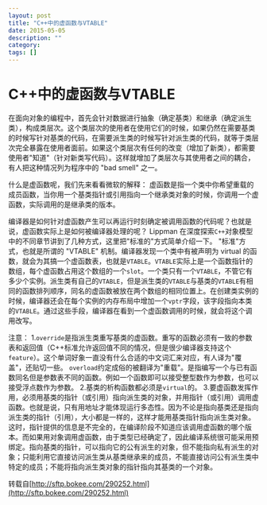 ```yaml
---
layout: post
title: "C++中的虚函数与VTABLE"
date: 2015-05-05
description: ""
category: 
tags: []
---
```


# C++中的虚函数与VTABLE

在面向对象的编程中，首先会针对数据进行抽象（确定基类）和继承（确定派生类），构成类层次。这个类层次的使用者在使用它们的时候，如果仍然在需要基类的时候写针对基类的代码，在需要派生类的时候写针对派生类的代码，就等于类层次完全暴露在使用者面前。如果这个类层次有任何的改变（增加了新类），都需要使用者"知道"（针对新类写代码）。这样就增加了类层次与其使用者之间的耦合，有人把这种情况列为程序中的 "bad smell" 之一。

什么是虚函数呢，我们先来看看微软的解释：
虚函数是指一个类中你希望重载的成员函数，当你用一个基类指针或引用指向一个继承类对象的时候，你调用一个虚函数，实际调用的是继承类的版本。

编译器是如何针对虚函数产生可以再运行时刻确定被调用函数的代码呢？也就是说，虚函数实际上是如何被编译器处理的呢？ Lippman 在深度探索`C++`对象模型中的不同章节讲到了几种方式，这里把"标准的"方式简单介绍一下。
"标准"方式，也就是所谓的 "VTABLE" 机制。编译器发现一个类中有被声明为 virtual 的函数，就会为其搞一个虚函数表，也就是`VTABLE`。`VTABLE`实际上是一个函数指针的数组，每个虚函数占用这个数组的一个`slot`。一个类只有一个`VTABLE`，不管它有多少个实例。派生类有自己的`VTABLE`，但是派生类的`VTABLE`与基类的`VTABLE`有相同的函数排列顺序，同名的虚函数被放在两个数组的相同位置上。在创建类实例的时候，编译器还会在每个实例的内存布局中增加一个`vptr`字段，该字段指向本类的`VTABLE`。通过这些手段，编译器在看到一个虚函数调用的时候，就会将这个调用改写。

注意：
1.`override`是指派生类重写基类的虚函数。重写的函数必须有一致的参数表和返回值（C++标准允许返回值不同的情况，但是很少编译器支持这个`feature`）。这个单词好象一直没有什么合适的中文词汇来对应，有人译为"覆盖"，还贴切一些。
`overload`约定成俗的被翻译为"重载"。是指编写一个与已有函数同名但是参数表不同的函数。例如一个函数即可以接受整型数作为参数，也可以接受浮点数作为参数。
2.基类的析构函数都必须是`virtual`的。
3.要虚函数发挥作用，必须用基类的指针（或引用）指向派生类的对象，并用指针（或引用）调用虚函数。也就是说，只有用地址才能体现运行多态性。因为不论是指向基类还是指向派生类的指针（引用），大小都是一样的，这样才能用基类指针指向派生类对象。这时，指针提供的信息是不完全的，在编译阶段不知道应该调用虚函数的哪个版本。而如果用对象调用虚函数，由于类型已经确定了，因此编译系统很可能采用预绑定。指向基类的指针，可以指向它的公有派生的对象，但不能指向私有派生的对象；只能利用它直接访问派生类从基类继承来的成员，不能直接访问公有派生类中特定的成员；不能将指向派生类对象的指针指向其基类的一个对象。

转载自[http://sftp.bokee.com/290252.html](http://sftp.bokee.com/290252.html)
